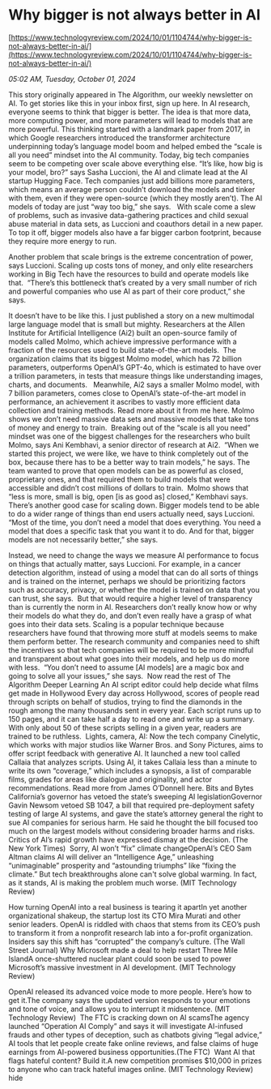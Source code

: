 # Why bigger is not always better in AI

[https://www.technologyreview.com/2024/10/01/1104744/why-bigger-is-not-always-better-in-ai/](https://www.technologyreview.com/2024/10/01/1104744/why-bigger-is-not-always-better-in-ai/)

*05:02 AM, Tuesday, October 01, 2024*

This story originally appeared in The Algorithm, our weekly newsletter on AI. To get stories like this in your inbox first, sign up here. In AI research, everyone seems to think that bigger is better. The idea is that more data, more computing power, and more parameters will lead to models that are more powerful. This thinking started with a landmark paper from 2017, in which Google researchers introduced the transformer architecture underpinning today’s language model boom and helped embed the “scale is all you need” mindset into the AI community. Today, big tech companies seem to be competing over scale above everything else.  “It’s like, how big is your model, bro?” says Sasha Luccioni, the AI and climate lead at the AI startup Hugging Face. Tech companies just add billions more parameters, which means an average person couldn’t download the models and tinker with them, even if they were open-source (which they mostly aren’t). The AI models of today are just “way too big,” she says.   With scale come a slew of problems, such as invasive data-gathering practices and child sexual abuse material in data sets, as Luccioni and coauthors detail in a new paper. To top it off, bigger models also have a far bigger carbon footprint, because they require more energy to run.

Another problem that scale brings is the extreme concentration of power, says Luccioni. Scaling up costs tons of money, and only elite researchers working in Big Tech have the resources to build and operate models like that.  “There’s this bottleneck that’s created by a very small number of rich and powerful companies who use AI as part of their core product,” she says.

It doesn’t have to be like this. I just published a story on a new multimodal large language model that is small but mighty. Researchers at the Allen Institute for Artificial Intelligence (Ai2) built an open-source family of models called Molmo, which achieve impressive performance with a fraction of the resources used to build state-of-the-art models.  The organization claims that its biggest Molmo model, which has 72 billion parameters, outperforms OpenAI’s GPT-4o, which is estimated to have over a trillion parameters, in tests that measure things like understanding images, charts, and documents.   Meanwhile, Ai2 says a smaller Molmo model, with 7 billion parameters, comes close to OpenAI’s state-of-the-art model in performance, an achievement it ascribes to vastly more efficient data collection and training methods. Read more about it from me here. Molmo shows we don’t need massive data sets and massive models that take tons of money and energy to train.  Breaking out of the “scale is all you need” mindset was one of the biggest challenges for the researchers who built Molmo, says Ani Kembhavi, a senior director of research at Ai2.   “When we started this project, we were like, we have to think completely out of the box, because there has to be a better way to train models,” he says. The team wanted to prove that open models can be as powerful as closed, proprietary ones, and that required them to build models that were accessible and didn’t cost millions of dollars to train.  Molmo shows that “less is more, small is big, open [is as good as] closed,” Kembhavi says.  There’s another good case for scaling down. Bigger models tend to be able to do a wider range of things than end users actually need, says Luccioni.  “Most of the time, you don’t need a model that does everything. You need a model that does a specific task that you want it to do. And for that, bigger models are not necessarily better,” she says.

Instead, we need to change the ways we measure AI performance to focus on things that actually matter, says Luccioni. For example, in a cancer detection algorithm, instead of using a model that can do all sorts of things and is trained on the internet, perhaps we should be prioritizing factors such as accuracy, privacy, or whether the model is trained on data that you can trust, she says.  But that would require a higher level of transparency than is currently the norm in AI. Researchers don’t really know how or why their models do what they do, and don’t even really have a grasp of what goes into their data sets. Scaling is a popular technique because researchers have found that throwing more stuff at models seems to make them perform better. The research community and companies need to shift the incentives so that tech companies will be required to be more mindful and transparent about what goes into their models, and help us do more with less.  “You don’t need to assume [AI models] are a magic box and going to solve all your issues,” she says.   Now read the rest of The Algorithm Deeper Learning An AI script editor could help decide what films get made in Hollywood Every day across Hollywood, scores of people read through scripts on behalf of studios, trying to find the diamonds in the rough among the many thousands sent in every year. Each script runs up to 150 pages, and it can take half a day to read one and write up a summary. With only about 50 of these scripts selling in a given year, readers are trained to be ruthless.  Lights, camera, AI: Now the tech company Cinelytic, which works with major studios like Warner Bros. and Sony Pictures, aims to offer script feedback with generative AI. It launched a new tool called Callaia that analyzes scripts. Using AI, it takes Callaia less than a minute to write its own “coverage,” which includes a synopsis, a list of comparable films, grades for areas like dialogue and originality, and actor recommendations. Read more from James O’Donnell here. Bits and Bytes California’s governor has vetoed the state’s sweeping AI legislationGovernor Gavin Newsom vetoed SB 1047, a bill that required pre-deployment safety testing of large AI systems, and gave the state’s attorney general the right to sue AI companies for serious harm. He said he thought the bill focused too much on the largest models without considering broader harms and risks. Critics of AI’s rapid growth have expressed dismay at the decision. (The New York Times)  Sorry, AI won’t “fix” climate changeOpenAI’s CEO Sam Altman claims AI will deliver an “Intelligence Age,” unleashing “unimaginable” prosperity and “astounding triumphs” like “fixing the climate.” But tech breakthroughs alone can't solve global warming. In fact, as it stands, AI is making the problem much worse. (MIT Technology Review)

How turning OpenAI into a real business is tearing it apartIn yet another organizational shakeup, the startup lost its CTO Mira Murati and other senior leaders. OpenAI is riddled with chaos that stems from its CEO’s push to transform it from a nonprofit research lab into a for-profit organization. Insiders say this shift has “corrupted” the company’s culture. (The Wall Street Journal) Why Microsoft made a deal to help restart Three Mile IslandA once-shuttered nuclear plant could soon be used to power Microsoft’s massive investment in AI development. (MIT Technology Review)

OpenAI released its advanced voice mode to more people. Here’s how to get it.The company says the updated version responds to your emotions and tone of voice, and allows you to interrupt it midsentence. (MIT Technology Review)  The FTC is cracking down on AI scamsThe agency launched “Operation AI Comply” and says it will investigate AI-infused frauds and other types of deception, such as chatbots giving “legal advice,” AI tools that let people create fake online reviews, and false claims of huge earnings from AI-powered business opportunities.(The FTC)  Want AI that flags hateful content? Build it.A new competition promises $10,000 in prizes to anyone who can track hateful images online. (MIT Technology Review)  hide

